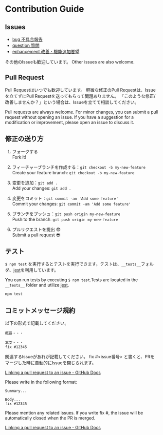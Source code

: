 # Contribution Guide

## Issues

* [bug 不具合報告](https://github.com/maskedeng-tom/use-css/labels/bug)
* [question 質問](https://github.com/maskedeng-tom/use-css/labels/question)
* [enhancement 改善・機能追加要望](https://github.com/maskedeng-tom/use-css/labels/enhancement)

その他のIssueも歓迎しています。
Other issues are also welcome.

## Pull Request

Pull Requestはいつでも歓迎しています。
軽微な修正のPull Requestは、Issueを立てずにPull Requestを送ってもらって問題ありません。
「このような修正/改善しませんか？」という場合は、Issueを立てて相談してください。

Pull requests are always welcome.
For minor changes, you can submit a pull request without opening an issue.
If you have a suggestion for a modification or improvement, please open an issue to discuss it.

## 修正の送り方

1. フォークする  
  Fork it!

2. フィーチャーブランチを作成する：`git checkout -b my-new-feature`  
  Create your feature branch: `git checkout -b my-new-feature`

3. 変更を追加：`git add .`  
  Add your changes: `git add .`

4. 変更をコミット：`git commit -am 'Add some feature'`  
  Commit your changes: `git commit -am 'Add some feature'`

5. ブランチをプッシュ：`git push origin my-new-feature`  
  Push to the branch: `git push origin my-new-feature`

6. プルリクエストを提出 :sunglasses:  
  Submit a pull request :sunglasses:

## テスト

`$ npm test` を実行するとテストを実行できます。テストは、`__tests__`フォルダ、[jest](https://jestjs.io/ja/)を利用しています。

You can run tests by executing `$ npm test`.Tests are located in the `__tests__` folder and utilize [jest](https://jestjs.io/ja/).

```sh
npm test
```

## コミットメッセージ規約

以下の形式で記載してください。

```text
概要・・・

本文・・・
fix #12345
```

関連するIssueがあれが記載してください。
fix #<issue番号> と書くと、PRをマージした時に自動的にIssueを閉じられます。

[Linking a pull request to an issue - GitHub Docs](https://docs.github.com/en/issues/tracking-your-work-with-issues/linking-a-pull-request-to-an-issue)

Please write in the following format:

```text
Summary...

Body...
fix #12345
```

Please mention any related issues.
If you write fix #<issue number>, the issue will be automatically closed when the PR is merged.

[Linking a pull request to an issue - GitHub Docs](https://docs.github.com/en/issues/tracking-your-work-with-issues/linking-a-pull-request-to-an-issue)

